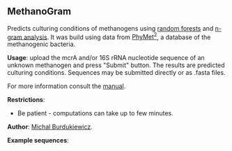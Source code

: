 ## MethanoGram

Predicts culturing conditions of methanogens using [random forests](https://www.stat.berkeley.edu/~breiman/RandomForests/cc_home.htm) and [n-gram analysis](http://github.com/michbur/biogram). It was build using data from [PhyMet<sup>2</sup>](http://metanogen.biotech.uni.wroc.pl/), a database of the methanogenic bacteria.

**Usage**: upload the mcrA and/or 16S rRNA nucleotide sequence of an unknown methanogen and press "Submit" button. The results are predicted culturing conditions. Sequences may be submitted directly or as .fasta files. 

For more information consult the [manual](http://156.17.99.21/index.php?ind=help).

**Restrictions**:
  * Be patient - computations can take up to few minutes.  

**Author**: [Michal Burdukiewicz](http://www.smorfland.uni.wroc.pl/).

**Example sequences**:
